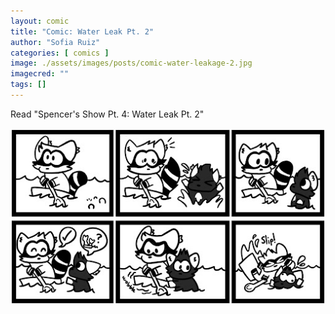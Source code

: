 ```yaml
---
layout: comic
title: "Comic: Water Leak Pt. 2"
author: "Sofia Ruiz"
categories: [ comics ]
image: ./assets/images/posts/comic-water-leakage-2.jpg
imagecred: ""
tags: []
---
```

Read "Spencer's Show Pt. 4: Water Leak Pt. 2"

![Spencer's Show Pt 4: Water Leak Pt. 2](../assets/images/comics/comic-water-leakage-2.jpg)